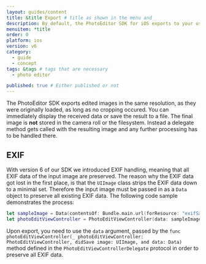 ```yaml
---
layout: guides/content
title: &title Export # title as shown in the menu and
description: By default, the PhotoEditor SDK for iOS exports to your user's device. Learn how to disable the automatic download and export to a server instead.
menuitem: *title
order: 0
platform: ios
version: v6
category:
  - guide
  - concept
tags: &tags # tags that are necessary
  - photo editor

published: true # Either published or not
---
```



The PhotoEditor SDK exports edited images in the same resolution, as they were originally loaded, as long as no cropping occured. You can immediately display the received data or save the result to a file. The final image is **not** stored in the camera roll or the filesystem. Instead a delegate method gets called with the resulting image and any further processing has to be handled there.

## EXIF

With version 6 of our SDK we introduced EXIF handling, meaning that all EXIF data of the input image are preserved.
The reason why the EXIF data got lost in the first place, is that the `UIImage` class strips the EXIF data down to a minimal set.
Therefore the input image must be passed in as a `Data` object to preserve all existing EXIF data. The following code sample demonstrates the process:

```swift
let sampleImage = Data(contentsOf: Bundle.main.url(forResource: "exifSample", withExtension: "jpg")!)
let photoEditViewController = PhotoEditViewController(data: sampleImage!)
```

Upon export, you need to use the `data` argument, passed by the `func photoEditViewController(_ photoEditViewController: PhotoEditViewController, didSave image: UIImage, and data: Data)` method defined in the `PhotoEditViewControllerDelegate` protocol in order to preserve all EXIF data.
